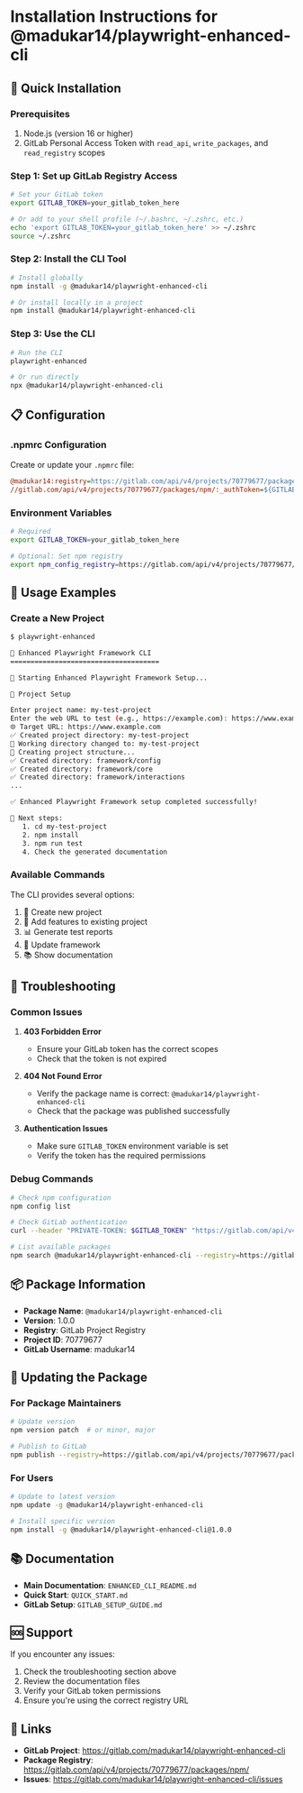 # Installation Instructions for @madukar14/playwright-enhanced-cli

## 🚀 Quick Installation

### Prerequisites
1. Node.js (version 16 or higher)
2. GitLab Personal Access Token with `read_api`, `write_packages`, and `read_registry` scopes

### Step 1: Set up GitLab Registry Access

```bash
# Set your GitLab token
export GITLAB_TOKEN=your_gitlab_token_here

# Or add to your shell profile (~/.bashrc, ~/.zshrc, etc.)
echo 'export GITLAB_TOKEN=your_gitlab_token_here' >> ~/.zshrc
source ~/.zshrc
```

### Step 2: Install the CLI Tool

```bash
# Install globally
npm install -g @madukar14/playwright-enhanced-cli

# Or install locally in a project
npm install @madukar14/playwright-enhanced-cli
```

### Step 3: Use the CLI

```bash
# Run the CLI
playwright-enhanced

# Or run directly
npx @madukar14/playwright-enhanced-cli
```

## 📋 Configuration

### .npmrc Configuration

Create or update your `.npmrc` file:

```ini
@madukar14:registry=https://gitlab.com/api/v4/projects/70779677/packages/npm/
//gitlab.com/api/v4/projects/70779677/packages/npm/:_authToken=${GITLAB_TOKEN}
```

### Environment Variables

```bash
# Required
export GITLAB_TOKEN=your_gitlab_token_here

# Optional: Set npm registry
export npm_config_registry=https://gitlab.com/api/v4/projects/70779677/packages/npm/
```

## 🎯 Usage Examples

### Create a New Project

```bash
$ playwright-enhanced

🎯 Enhanced Playwright Framework CLI
=====================================

🚀 Starting Enhanced Playwright Framework Setup...

📝 Project Setup

Enter project name: my-test-project
Enter the web URL to test (e.g., https://example.com): https://www.example.com
🌐 Target URL: https://www.example.com
✅ Created project directory: my-test-project
📁 Working directory changed to: my-test-project
📁 Creating project structure...
✅ Created directory: framework/config
✅ Created directory: framework/core
✅ Created directory: framework/interactions
...

✅ Enhanced Playwright Framework setup completed successfully!

🚀 Next steps:
   1. cd my-test-project
   2. npm install
   3. npm run test
   4. Check the generated documentation
```

### Available Commands

The CLI provides several options:
1. 🚀 Create new project
2. 🔧 Add features to existing project
3. 📊 Generate test reports
4. 🔄 Update framework
5. 📚 Show documentation

## 🔧 Troubleshooting

### Common Issues

1. **403 Forbidden Error**
   - Ensure your GitLab token has the correct scopes
   - Check that the token is not expired

2. **404 Not Found Error**
   - Verify the package name is correct: `@madukar14/playwright-enhanced-cli`
   - Check that the package was published successfully

3. **Authentication Issues**
   - Make sure `GITLAB_TOKEN` environment variable is set
   - Verify the token has the required permissions

### Debug Commands

```bash
# Check npm configuration
npm config list

# Check GitLab authentication
curl --header "PRIVATE-TOKEN: $GITLAB_TOKEN" "https://gitlab.com/api/v4/user"

# List available packages
npm search @madukar14/playwright-enhanced-cli --registry=https://gitlab.com/api/v4/projects/70779677/packages/npm/
```

## 📦 Package Information

- **Package Name**: `@madukar14/playwright-enhanced-cli`
- **Version**: 1.0.0
- **Registry**: GitLab Project Registry
- **Project ID**: 70779677
- **GitLab Username**: madukar14

## 🔄 Updating the Package

### For Package Maintainers

```bash
# Update version
npm version patch  # or minor, major

# Publish to GitLab
npm publish --registry=https://gitlab.com/api/v4/projects/70779677/packages/npm/
```

### For Users

```bash
# Update to latest version
npm update -g @madukar14/playwright-enhanced-cli

# Install specific version
npm install -g @madukar14/playwright-enhanced-cli@1.0.0
```

## 📚 Documentation

- **Main Documentation**: `ENHANCED_CLI_README.md`
- **Quick Start**: `QUICK_START.md`
- **GitLab Setup**: `GITLAB_SETUP_GUIDE.md`

## 🆘 Support

If you encounter any issues:

1. Check the troubleshooting section above
2. Review the documentation files
3. Verify your GitLab token permissions
4. Ensure you're using the correct registry URL

## 🔗 Links

- **GitLab Project**: https://gitlab.com/madukar14/playwright-enhanced-cli
- **Package Registry**: https://gitlab.com/api/v4/projects/70779677/packages/npm/
- **Issues**: https://gitlab.com/madukar14/playwright-enhanced-cli/issues 